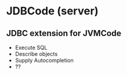 # JDBCode (server)

## JDBC extension for JVMCode

- Execute SQL
- Describe objects
- Supply Autocompletion
- ??
